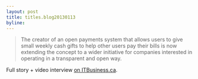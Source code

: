 ```yaml
---
layout: post
title: titles.blog20130113
byline: 
---
```


> The creator of an open payments system that allows users to give small weekly
> cash gifts to help other users pay their bills is now extending the concept
> to a wider initiative for companies interested in operating in a transparent
> and open way.

Full story + video interview [on
ITBusiness.ca](http://www.itbusiness.ca/video/gittip-founder-starts-open-company-initiative).
